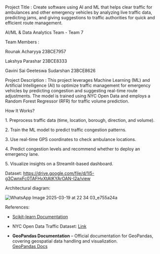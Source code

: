 Project Title : Create software using AI and ML that helps clear traffic for ambulances and other emergency vehicles by analyzing live traffic data, predicting jams, and giving suggestions to traffic authorities for quick and efficient route management.

AI/ML & Data Analytics Team - Team 7

Team Members : 

Rounak Acharyya 23BCE7957

Lakshya Parashar 23BCE8333

Gavini Sai Geeteswa Sudarshan 23BCE8626

Project Description : This project leverages Machine Learning (ML) and Artificial Intelligence (AI) to optimize traffic management for emergency vehicles by predicting congestion and suggesting real-time route adjustments. The model is trained using NYC Open Data and employs a Random Forest Regressor (RFR) for traffic volume prediction.

How It Works? 

1️.  Preprocess traffic data (time, location, borough, direction, and volume).

2️.  Train the ML model to predict traffic congestion patterns.

3️.  Use real-time GPS coordinates to check ambulance locations.

4️.  Predict congestion levels and recommend whether to deploy an emergency lane.

5️.  Visualize insights on a Streamlit-based dashboard.

Dataset: https://drive.google.com/file/d/1I5-g3CwnxFc0TAFHvXtAtKYArOAN-I2a/view

Architectural diagram:

![WhatsApp Image 2025-03-19 at 22 34 03_e755a24a](https://github.com/user-attachments/assets/5a43e291-8eea-4fd1-9daa-ec3f2e2b8e17)


References:

- [Scikit-learn Documentation](https://scikit-learn.org/stable/documentation.html)

- NYC Open Data Traffic Dataset: [Link](https://opendata.cityofnewyork.us/)

-  **GeoPandas Documentation** – Official documentation for GeoPandas, covering geospatial data handling and visualization.  
  [GeoPandas Docs](https://geopandas.org/en/stable/)  
